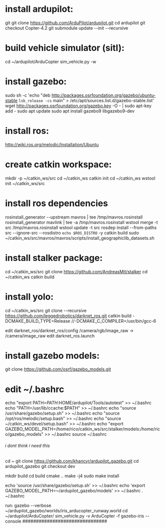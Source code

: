 

# install ardupilot:

git git clone https://github.com/ArduPilot/ardupilot.git
cd ardupilot
git checkout Copter-4.2
git submodule update --init --recursive

# build vehicle simulator (sitl):

cd ~/ardupilot/ArduCopter
sim_vehicle.py -w

# install gazebo:

sudo sh -c 'echo "deb http://packages.osrfoundation.org/gazebo/ubuntu-stable `lsb_release -cs` main" > /etc/apt/sources.list.d/gazebo-stable.list'
wget http://packages.osrfoundation.org/gazebo.key -O - | sudo apt-key add -
sudo apt update
sudo apt install gazebo9 libgazebo9-dev

# install ros:

http://wiki.ros.org/melodic/Installation/Ubuntu

# create catkin workspace:

mkdir -p ~/catkin_ws/src
cd ~/catkin_ws
catkin init
cd ~/catkin_ws
wstool init ~/catkin_ws/src

# install ros dependencies

rosinstall_generator --upstream mavros | tee /tmp/mavros.rosinstall
rosinstall_generator mavlink | tee -a /tmp/mavros.rosinstall
wstool merge -t src /tmp/mavros.rosinstall
wstool update -t src
rosdep install --from-paths src --ignore-src --rosdistro `echo $ROS_DISTRO` -y
catkin build
sudo ~/catkin_ws/src/mavros/mavros/scripts/install_geographiclib_datasets.sh


# install stalker package:
cd ~/catkin_ws/src
git clone https://github.com/AndreasMit/stalker
cd ~/catkin_ws
catkin build


# install yolo:
cd ~/catkin_ws/src
git clone --recursive https://github.com/leggedrobotics/darknet_ros.git
catkin build -DCMAKE_BUILD_TYPE=Release 
//-DCMAKE_C_COMPILER=/usr/bin/gcc-6

edit darknet_ros/darknet_ros/config
/camera/rgb/image_raw -> /camera/image_raw
edit darknet_ros.launch
<arg name="network_param_file"         default="$(find darknet_ros)/config/yolov2-tiny.yaml"/>


# install gazebo models:
git clone https://github.com/osrf/gazebo_models.git

# edit ~/.bashrc
echo "export PATH=$PATH:$HOME/ardupilot/Tools/autotest" >> ~/.bashrc
echo "PATH=/usr/lib/ccache:$PATH" >> ~/.bashrc
echo "source /usr/share/gazebo/setup.sh" >> ~/.bashrc
echo "source /opt/ros/melodic/setup.bash" >> ~/.bashrc
echo "source ~/catkin_ws/devel/setup.bash" >> ~/.bashrc
echo "export GAZEBO_MODEL_PATH=/home/rico/catkin_ws/src/stalker/models:/home/rico/gazebo_models" >> ~/.bashrc
source ~/.bashrc







######  i dont think i need this ############
cd ~
git clone https://github.com/khancyr/ardupilot_gazebo.git
cd ardupilot_gazebo
git checkout dev

mkdir build
cd build
cmake ..
make -j4
sudo make install

echo 'source /usr/share/gazebo/setup.sh' >> ~/.bashrc
echo 'export GAZEBO_MODEL_PATH=~/ardupilot_gazebo/models' >> ~/.bashrc
. ~/.bashrc


run:
gazebo --verbose ~/ardupilot_gazebo/worlds/iris_arducopter_runway.world
cd ~/ardupilot/ArduCopter/
sim_vehicle.py -v ArduCopter -f gazebo-iris --console
###############################	









